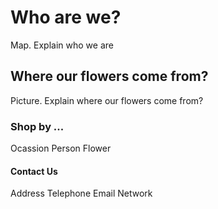 <!DOCTYPE html>
<html>

<head>

</head>

<body>
  <div>
    <h1> Who are we? </h1>
    <p> Map. Explain who we are </p>
  </div>
  <div>
    <h2> Where our flowers come from? </h2>
    <p> Picture. Explain where our flowers come from? </p>
  </div>
  <div>
    <h3> Shop by ... </h3>
    <p> Ocassion Person Flower </p>
  </div>
  <div>
    <h4> Contact Us </h4>
    <p> Address Telephone Email Network </p>
  </div>
</body>

</html>



